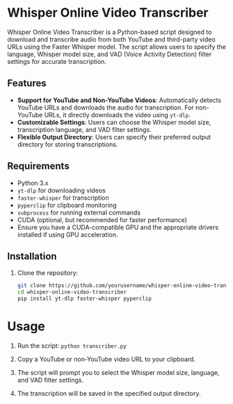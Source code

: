 # Whisper Online Video Transcriber

Whisper Online Video Transcriber is a Python-based script designed to download and transcribe audio from both YouTube and third-party video URLs using the Faster Whisper model. The script allows users to specify the language, Whisper model size, and VAD (Voice Activity Detection) filter settings for accurate transcription.

## Features

- **Support for YouTube and Non-YouTube Videos**: Automatically detects YouTube URLs and downloads the audio for transcription. For non-YouTube URLs, it directly downloads the video using `yt-dlp`.
- **Customizable Settings**: Users can choose the Whisper model size, transcription language, and VAD filter settings.
- **Flexible Output Directory**: Users can specify their preferred output directory for storing transcriptions.

## Requirements

- Python 3.x
- `yt-dlp` for downloading videos
- `faster-whisper` for transcription
- `pyperclip` for clipboard monitoring
- `subprocess` for running external commands
- CUDA (optional, but recommended for faster performance)
- Ensure you have a CUDA-compatible GPU and the appropriate drivers installed if using GPU acceleration.
  
## Installation

1. Clone the repository:

   ```bash
   git clone https://github.com/yourusername/whisper-online-video-transcriber.git
   cd whisper-online-video-transcriber
   pip install yt-dlp faster-whisper pyperclip

# Usage
1. Run the script:
`python transcriber.py`
2. Copy a YouTube or non-YouTube video URL to your clipboard.

3. The script will prompt you to select the Whisper model size, language, and VAD filter settings.

4. The transcription will be saved in the specified output directory.
